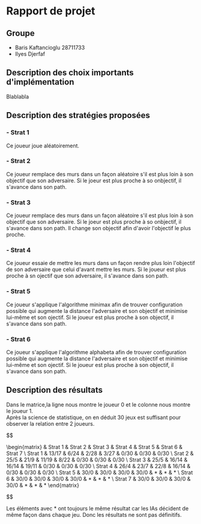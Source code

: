
# Rapport de projet

## Groupe
* Baris Kaftancioglu 28711733
* Ilyes Djerfaf 

## Description des choix importants d'implémentation

Blablabla

## Description des stratégies proposées

### - Strat 1

Ce joueur joue aléatoirement.

### - Strat 2

Ce joueur remplace des murs dans un façon aléatoire s'il est plus loin à son objectif que son adversaire.
Si le joeur est plus proche à so onbjectif, il s'avance dans son path.

### - Strat 3

Ce joueur remplace des murs dans un façon aléatoire s'il est plus loin à son objectif que son adversaire.
Si le joeur est plus proche à so onbjectif, il s'avance dans son path.
Il change son objectif afin d'avoir l'objectif le plus proche.

### - Strat 4
Ce joueur essaie de mettre les murs dans un façon rendre plus loin l'objectif de son adversaire que celui d'avant mettre les murs.
Si le joueur est plus proche à sn ojectif que son adversaire, il s'avance dans son path.

### - Strat 5
Ce joueur s'applique l'algorithme minimax afin de trouver configuration possible qui augmente la distance l'adversaire et son objectif
et minimise lui-même et son ojectif.
Si le joueur est plus proche à son objectif, il s'avance dans son path.

### - Strat 6
Ce joueur s'applique l'algorithme alphabeta afin de trouver configuration possible qui augmente la distance l'adversaire et son objectif
et minimise lui-même et son ojectif.
Si le joueur est plus proche à son objectif, il s'avance dans son path.


## Description des résultats
Dans le matrice,la ligne nous montre le joueur 0 et le colonne nous montre le joueur 1. \
Après la science de statistique, on en déduit 30 jeux est suffisant pour observer la relation entre 2 joueurs.



$$

\begin{matrix}
  & Strat 1 & Strat 2 & Strat 3 & Strat 4 & Strat 5 & Strat 6 & Strat 7 \\ 
  Strat 1 & 13/17 & 6/24 & 2/28 & 3/27 & 0/30 & 0/30 & 0/30  \\ 
  Srat 2 & 25/5 & 21/9 & 11/19 & 8/22 & 0/30 & 0/30 & 0/30 \\
  Strat 3 & 25/5 & 16/14 & 16/14 & 19/11 & 0/30 & 0/30 & 0/30 \\
  Strat 4 & 26/4 &  23/7 & 22/8 & 16/14 & 0/30 & 0/30 & 0/30  \\
  Strat 5 & 30/0 & 30/0 & 30/0 & 30/0 & * & * & * \\
  Strat 6 & 30/0 & 30/0 & 30/0 & 30/0 & * & * & * \\
  Strat 7 & 30/0 & 30/0 & 30/0 & 30/0 & * & * & * 
\end{matrix}

$$

Les éléments avec *  ont toujours le même résultat car les IAs décident de même façon dans chaque jeu.
Donc les résultats ne sont pas définitifs.